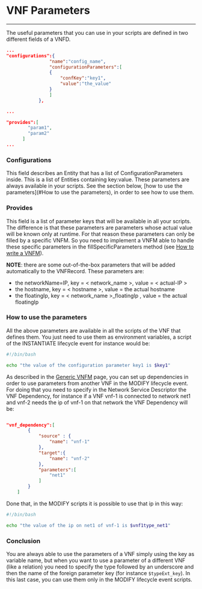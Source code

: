 # VNF Parameters
-----------------

The useful parameters that you can use in your scripts are defined in two different fields of a VNFD.

```json
...
"configurations":{
                "name":"config_name",
                "configurationParameters":[
                {
                    "confKey":"key1",
                    "value":"the_value"
                }
                ]
            },

...

"provides":[
	    "param1",
	    "param2"
	  ]
...
```


### Configurations

This field describes an Entity that has a list of ConfigurationParameters inside. This is a list of Entities containing key:value. These parameters are always available in your scripts. See the section below, [how to use the parameters](#How to use the parameters), in order to see how to use them.


### Provides


This field is a list of parameter keys that will be available in all your scripts. The difference is that these parameters are parameters whose actual value will be known only at runtime. For that reason these parameters can only be filled by a specific VNFM. So you need to implement a VNFM able to handle these specific parameters in the fillSpecificParameters method (see [How to write a VNFM][vnfm-how-to]).

**NOTE**: 
  there are some out-of-the-box parameters that will be added automatically to the VNFRecord. These parameters are:
* the networkName=IP,  key = < network_name >, value = < actual-IP >
* the hostname, key = < hostname >, value = the actual hostname
* the floatingIp, key = < network_name >\_floatingIp , value = the actual floatingIp


### How to use the parameters

All the above parameters are available in all the scripts of the VNF that defines them. You just need to use them as environment variables, a script of the INSTANTIATE lifecycle event for instance would be:

```bash
#!/bin/bash

echo "the value of the configuration parameter key1 is $key1"
```

As described in the [Generic VNFM][vnfm-generic] page, you can set up dependencies in order to use parameters from another VNF in the MODIFY lifecycle event. For doing that you need to specify in the Network Service Descriptor the VNF Dependency, for instance if a VNF vnf-1 is connected to network net1 and vnf-2 needs the ip of vnf-1 on that network the VNF Dependency will be:

```json

"vnf_dependency":[
        {
            "source" : {
                "name": "vnf-1"
            },
            "target":{
                "name": "vnf-2"
            },
            "parameters":[
                "net1"
            ]
        }
    ]

```

Done that, in the MODIFY scripts it is possible to use that ip in this way:

```bash
#!/bin/bash

echo "the value of the ip on net1 of vnf-1 is $vnf1type_net1"
```

### Conclusion

You are always able to use the parameters of a VNF simply using the key as variable name, but when you want to use a parameter of a different VNF (like a relation) you need to specify the type followed by an underscore and then the name of the foreign parameter key (for instance `$typeExt_key`). In this last case, you can use them only in the MODIFY lifecycle event scripts.

<!---
References
-->

[vnfm-how-to]: vnfm-how-to-write
[vnfm-generic]: vnfm-generic

<!---
Script for open external links in a new tab
-->
<script type="text/javascript" charset="utf-8">
      // Creating custom :external selector
      $.expr[':'].external = function(obj){
          return !obj.href.match(/^mailto\:/)
                  && (obj.hostname != location.hostname);
      };
      $(function(){
        $('a:external').addClass('external');
        $(".external").attr('target','_blank');
      })
</script>
